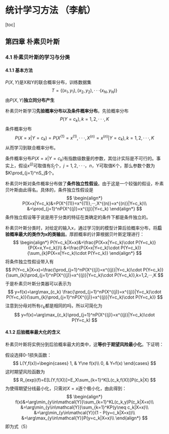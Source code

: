 # 统计学习方法 （李航）

[toc]

## 第四章 朴素贝叶斯

### 4.1 朴素贝叶斯的学习与分类

#### 4.1.1 基本方法

$P(X,Y)$是X和Y的联合概率分布，训练数据集
$$
T=\{(x_1,y_1),(x_2,y_2),···(x_N,y_N)\}
$$
由$P(X,Y)$**独立同分布产生**

朴素贝叶斯学习**先验概率分布以及条件概率分布**。先验概率分布
$$
P(Y=c_k),k=1,2,···,K
$$
条件概率分布
$$
P(X=x|Y=c_k)=P(X^{(1)}=x^{(1)},···,X^{(n)}=x^{(n)}|Y=c_k),k=1,2,···,K
$$
从而学习到联合概率分布。

条件概率分布$P(X=x|Y=c_k)$有指数级数量的参数，其估计实际是不可行的。事实上，假设$x^{(j)}$可取值有$S_j$个，$j=1,2,···，n$，Y可取值K个，那么参数个数为$K\prod_{j=1}^nS_j$个。

朴素贝叶斯对条件概率分布做了**条件独立性假设**。由于这是一个较强的假设，朴素贝叶斯由此得名。具体的，条件独立性假设是
$$
\begin{align*}
P(X=x|Y=c_k)&=P(X^{(1)}=x^{(1)},···,X^{(n)}=x^{(n)}|Y=c_k)\\
&=\prod_{j=1}^nP(X^{(j)}=x^{(j)}|Y=c_k)
\end{align*}
$$
条件独立假设等于说是用于分类的特征在类确定的条件下都是条件独立的。

朴素贝叶斯分类时，对给定的输入x，通过学习到的模型计算后验概率分布，将**后验概率最大的类作为x的类输出**。厚颜概率的计算根据贝叶斯定理进行：
$$
\begin{align*}
P(Y=c_k|X=x)&=\frac{P(X=x|Y=c_k)\cdot P(Y=c_k)}{P(X=x,Y=c_k)}\\
&=\frac{P(X=x|Y=c_k)\cdot P(Y=c_k)}{\sum_{k}P(X=x|Y=c_k)\cdot P(Y=c_k)}
\end{align*}
$$
将条件独立性假设带入有
$$
P(Y=c_k|X=x)=\frac{\prod_{j=1}^nP(X^{(j)}=x^{(j)}|Y=c_k)\cdot P(Y=c_k)}{\sum_{k}\prod_{j=1}^nP(X^{(j)}=x^{(j)}|Y=c_k)\cdot P(Y=c_k)},k=1,2,···,K
$$
于是朴素贝叶斯分类器可以表示为
$$
y=f(x)=\arg\max_{c_k} \frac{\prod_{j=1}^nP(X^{(j)}=x^{(j)}|Y=c_k)\cdot P(Y=c_k)}{\sum_{k}\prod_{j=1}^nP(X^{(j)}=x^{(j)}|Y=c_k)\cdot P(Y=c_k)}
$$
注意到分母对所有$c_k$都是相同的吗，所以可简化为
$$
y=f(x)=\arg\max_{c_k}\prod_{j=1}^nP(X^{(j)}=x^{(j)}|Y=c_k)\cdot P(Y=c_k)
$$

#### 4.1.2 后验概率最大化的含义

朴素贝叶斯将实例分到后验概率最大的类中，这**等价于期望风险最小化**。下证明：

假设选择0-1损失函数：
$$
L(Y,f(x))=\begin{cases}
1, & Y\ne f(x)\\
0, & Y=f(x)
\end{cases}
$$
这时期望风险函数为
$$
R_{exp}(f)=E[L(Y,f(X))]=E_X\sum_{k=1}^K[L(c_k,f(X))]P(c_k|X)
$$
为使得期望分线最小化，只需对$X=x$逐个极小化，由此得到：
$$
\begin{align*}
f(x)&=\arg\min_{y\in\mathcal{Y}}\sum_{k=1}^KL(c_k,y)P(c_k|X=x)\\
&=\arg\min_{y\in\mathcal{Y}}\sum_{k=1}^KP(y\neq c_k|X=x)\\
&=\arg\min_{y\in\mathcal{Y}}(1 - P(y=c_k|X=x))\\
&=\arg\max_{y\in\mathcal{Y}}P(y=c_k|X=x)\\
\end{align*}
$$
即为式（5）